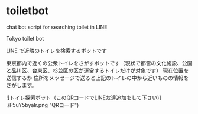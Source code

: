 # toiletbot
chat bot script for searching toilet in LINE 

Tokyo toilet bot

LINE で近隣のトイレを検索するボットです

東京都内で近くの公衆トイレをさがすボットです（現状で都営の文化施設、公園と品川区、台東区、杉並区の区が運営するトイレだけが対象です） 現在位置を送信するか 住所をメッセージで送ると上記のトイレの中から近いものの情報をさがします。



![トイレ探索ボット（このQRコードでLINE友達追加をして下さい)] ./F5uY5byaIr.png "QRコード")
